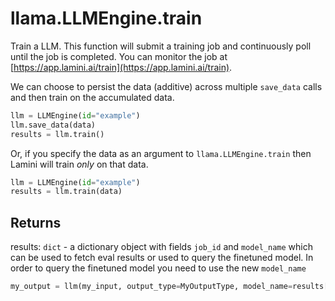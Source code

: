 # llama.LLMEngine.train

Train a LLM. This function will submit a training job and continuously poll until the job is completed. You can monitor the job at [https://app.lamini.ai/train](https://app.lamini.ai/train).

We can choose to persist the data (additive) across multiple `save_data` calls and then train on the accumulated data.
```python
llm = LLMEngine(id="example")
llm.save_data(data)
results = llm.train()
```

Or, if you specify the data as an argument to `llama.LLMEngine.train` then Lamini will train *only* on that data.

```python
llm = LLMEngine(id="example")
results = llm.train(data)
```

## Returns

results: `dict` - a dictionary object with fields `job_id` and `model_name` which can be used to fetch eval results or used to query the finetuned model. In order to query the finetuned model you need to use the new `model_name`

```python
my_output = llm(my_input, output_type=MyOutputType, model_name=results['model_name'])
```
